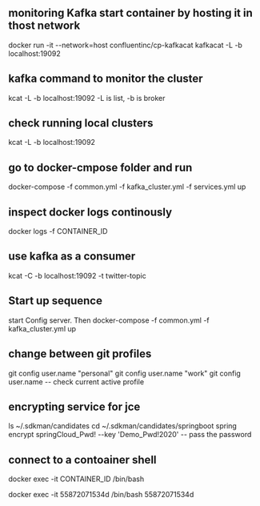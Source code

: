 ## monitoring Kafka start container by hosting it in thost network
docker run -it --network=host confluentinc/cp-kafkacat kafkacat -L -b localhost:19092
## kafka command to monitor the cluster 
kcat -L -b localhost:19092 -L is list, -b is broker

## check running local clusters
kcat -L -b localhost:19092

## go to docker-cmpose folder and run
docker-compose -f common.yml -f kafka_cluster.yml -f services.yml up

## inspect docker logs continously
docker logs -f CONTAINER_ID

## use kafka as a consumer
kcat -C -b localhost:19092 -t twitter-topic


## Start up sequence
start Config server. Then docker-compose -f common.yml -f kafka_cluster.yml up

## change between git profiles
git config user.name "personal"
git config user.name "work"
git config user.name -- check current active profile

## encrypting service for jce
ls ~/.sdkman/candidates
cd ~/.sdkman/candidates/springboot
spring encrypt springCloud_Pwd! --key 'Demo_Pwd!2020' -- pass the password

## connect to a contoainer shell
docker exec -it CONTAINER_ID /bin/bash

docker exec -it 55872071534d /bin/bash
55872071534d
